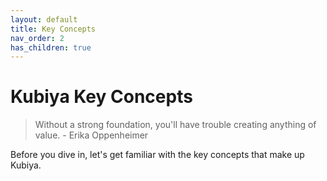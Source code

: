 ```yaml
---
layout: default
title: Key Concepts
nav_order: 2
has_children: true
---
```

# Kubiya Key Concepts

> Without a strong foundation, you'll have trouble creating anything of value.  - Erika Oppenheimer

Before you dive in, let's get familiar with the key concepts that make up Kubiya.  